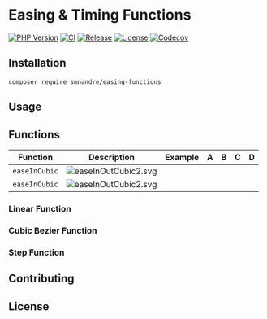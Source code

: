 # Easing & Timing Functions

[![PHP Version](https://img.shields.io/badge/%C2%A0php-%3E%3D%208.3-777BB4.svg?logo=php&logoColor=white)](https://github.com/smnandre/easing-functions/blob/main/composer.json)
[![CI](https://github.com/smnandre/easing-functions/actions/workflows/CI.yaml/badge.svg)](https://github.com/smnandre/easing-functions/actions)
[![Release](https://img.shields.io/github/v/release/smnandre/easing-functions)](https://github.com/smnandre/easing-functions/releases)
[![License](https://img.shields.io/github/license/smnandre/easing-functions?color=cc67ff)](https://github.com/smnandre/easing-functions/blob/main/LICENSE)
[![Codecov](https://codecov.io/gh/smnandre/easing-functions/graph/badge.svg?token=RC8Z6F4SPC)](https://codecov.io/gh/smnandre/easing-functions)



## Installation

```shell
composer require smnandre/easing-functions
```

## Usage



## Functions

| Function | Description                                      | Example | A | B | C | D |
|----------|--------------------------------------------------|---------| - | - | - | - |
| `easeInCubic` | ![easeInOutCubic2.svg](img/easeInOutCubic2.svg) |       
| `easeInCubic` | ![easeInOutCubic2.svg](img/easeInOutCubic2.svg) |


### Linear Function

### Cubic Bezier Function

### Step Function


## Contributing

## License

